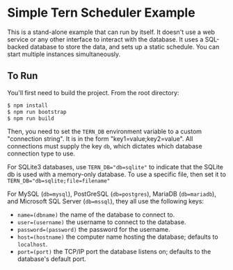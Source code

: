 # Simple Tern Scheduler Example

This is a stand-alone example that can run by itself.  It doesn't use a web service or any other interface to interact with the database.  It uses a SQL-backed database to store the data, and sets up a static schedule.  You can start multiple instances simultaneously.

## To Run

You'll first need to build the project.  From the root directory:

```bash
$ npm install
$ npm run bootstrap
$ npm run build
```

Then, you need to set the `TERN_DB` environment variable to a custom "connection string".  It is in the form "key1=value;key2=value".  All connections must supply the key `db`, which dictates which database connection type to use.

For SQLite3 databases, use `TERN_DB="db=sqlite"` to indicate that the SQLite db is used with a memory-only database.  To use a specific file, then set it to `TERN_DB="db=sqlite;file=filename"`

For MySQL (`db=mysql`), PostGreSQL (`db=postgres`), MariaDB (`db=mariadb`), and Microsoft SQL Server (`db=mssql`), they all use the following keys:

* `name=(dbname)` the name of the database to connect to.
* `user=(username)` the username to connect to the database.
* `password=(password)` the password for the username.
* `host=(hostname)` the computer name hosting the database; defaults to `localhost`.
* `port=(port)` the TCP/IP port the database listens on; defaults to the database's default port.
